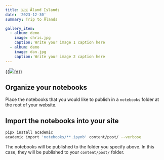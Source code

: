 ```yaml
---
title: 🇦🇽 Åland Islands 
date: '2023-12-30'
summary: Trip to Ålands

gallery_item:
  - album: demo
    image: chris.jpg
    caption: Write your image 1 caption here
  - album: demo
    image: dan.jpg
    caption: Write your image 2 caption here 
---
```


{{<a href ="https://euphort.se/post/aland/#gallery-demo-1"><img src = "chris.png">fd</img></a>}}
   
## Organize your notebooks

Place the notebooks that you would like to publish in a `notebooks` folder at the root of your website.

## Import the notebooks into your site

```bash
pipx install academic
academic import 'notebooks/**.ipynb' content/post/ --verbose
```

The notebooks will be published to the folder you specify above. In this case, they will be published to your `content/post/` folder.
